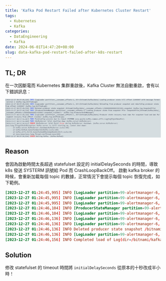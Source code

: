 ```yaml
---
title: 'Kafka Pod Restart Failed after Kubernetes Cluster Restart'
tags:
  - Kubernetes
  - Kafka
categories:
  - DataEngineering
  - Kafka
date: 2024-06-01T14:47:20+08:00
slug: data-kafka-pod-restart-failed-after-k8s-restart
---
```


## TL; DR

在一次因斷電而 Kubernetes 集群重啟後，Kafka Cluster 無法自動重啟，會有以下錯誤訊息：

<!--more-->

![](./error.png)

## Reason

會因為啟動時間太長超過 statefulset 設定的 initialDelaySeconds 的時間，導致 k8s 發送 SYSTERM 訊號給 Pod 而 CrashLoopBackOff。
啟動 kafka broker 的時候，會重新加載每個 topic 的數據，正常情況下會提示每個 topic 恢復完成，如下範例。

```toml
[2023-12-27 01:24:45,995] INFO [LogLoader partition=99-alertmanager-6, dir=/bitnami/kafka/data] Recovering unflushed segment 52. 0/1 recovered for 99-alertmanager-6. (kafka.log.LogLoader) 
[2023-12-27 01:24:45,995] INFO [LogLoader partition=99-alertmanager-6, dir=/bitnami/kafka/data] Loading producer state till offset 52 with message format version 2 (kafka.log.UnifiedLog$) 
[2023-12-27 01:24:45,995] INFO [LogLoader partition=99-alertmanager-6, dir=/bitnami/kafka/data] Reloading from producer snapshot and rebuilding producer state from offset 52 (kafka.log.UnifiedLog$) 
[2023-12-27 01:24:46,104] INFO [ProducerStateManager partition=99-alertmanager-6] Wrote producer snapshot at offset 52 with 0 producer ids in 109 ms. (kafka.log.ProducerStateManager) 
[2023-12-27 01:24:46,104] INFO [LogLoader partition=99-alertmanager-6, dir=/bitnami/kafka/data] Producer state recovery took 0ms for snapshot load and 109ms for segment recovery from offset 52 (kafka.log.UnifiedLog$) 
[2023-12-27 01:24:46,136] INFO [LogLoader partition=99-alertmanager-6, dir=/bitnami/kafka/data] Loading producer state till offset 52 with message format version 2 (kafka.log.UnifiedLog$) 
[2023-12-27 01:24:46,136] INFO [LogLoader partition=99-alertmanager-6, dir=/bitnami/kafka/data] Reloading from producer snapshot and rebuilding producer state from offset 52 (kafka.log.UnifiedLog$) 
[2023-12-27 01:24:46,136] INFO Deleted producer state snapshot /bitnami/kafka/data/99-alertmanager-6/00000000000000000052.snapshot (kafka.log.SnapshotFile) 
[2023-12-27 01:24:46,136] INFO [LogLoader partition=99-alertmanager-6, dir=/bitnami/kafka/data] Producer state recovery took 0ms for snapshot load and 0ms for segment recovery from offset 52 (kafka.log.UnifiedLog$) 
[2023-12-27 01:24:46,156] INFO Completed load of Log(dir=/bitnami/kafka/data/99-alertmanager-6, topicId=GhYHO3u3QCWBkh_YmtCs8Q, topic=99-alertmanager, partition=6, highWatermark=52, lastStableOffset=52, logStartOffset=52, logEndOffset=52) with 1 segments in 186ms (45/84 completed in /bitnami/kafka/data) (kafka.log.LogManager)
```

## Solution

修改 statefulset 的 timeout 時間將 `initialDelaySeconds` 從原本的十秒改成半小時！